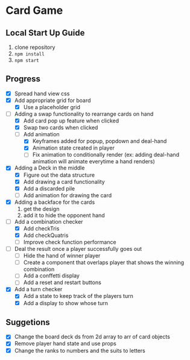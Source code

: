 # Card Game

## Local Start Up Guide

1. clone repository
2. `npm install`
3. `npm start`

## Progress

- [x] Spread hand view css
- [x] Add appropriate grid for board
  - [x] Use a placeholder grid
- [ ] Adding a swap functionality to rearrange cards on hand  
  - [x] Add card pop up feature when clicked
  - [x] Swap two cards when clicked
  - [ ] Add animation
    - [x] Keyframes added for popup, popdown and deal-hand
    - [x] Animation state created in player
    - [ ] Fix animation to conditionally render (ex: adding deal-hand animation will animate everytime a hand renders)
- [x] Adding a Deck in the middle
  - [x] Figure out the data structure
  - [x] Add drawing a card functionality
  - [x] Add a discarded pile
  - [ ] Add animation for drawing the card
- [x] Adding a backface for the cards  
  1. get the design
  2. add it to hide the opponent hand
- [ ] Add a combination checker
  - [x] Add checkTris
  - [x] Add checkQuatris
  - [ ] Improve check function performance
- [ ] Deal the result once a player successfully goes out
  - [ ] Hide the hand of winner player
  - [ ] Create a component that overlaps player that shows the winning combination
  - [ ] Add a conffetti display
  - [ ] Add a reset and restart buttons
- [x] Add a turn checker
  - [x] Add a state to keep track of the players turn
  - [x] Add a display to show whose turn

## Suggetions

- [x] Change the board deck ds from 2d array to arr of card objects
- [x] Remove player hand state and use props
- [x] Change the ranks to numbers and the suits to letters
